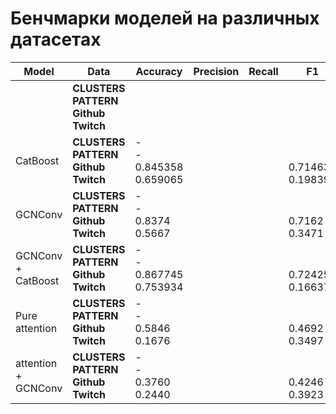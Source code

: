 # Бенчмарки моделей на различных датасетах

| Model | Data                                                          | Accuracy       | Precision      | Recall         | F1  |
| ----- | ------------------------------------------------------------- | -------------- | -------------- | -------------- | --- |
|       | **CLUSTERS** <br> **PATTERN** <br> **Github** <br> **Twitch** | <br> <br> <br> | <br> <br> <br> | <br> <br> <br> |
| CatBoost | **CLUSTERS** <br> **PATTERN** <br> **Github** <br> **Twitch** | -<br> -<br> 0.845358<br> 0.659065| <br> <br> <br> | <br> <br> <br> | <br> <br> 0.714635<br> 0.198391
| GCNConv | **CLUSTERS** <br> **PATTERN** <br> **Github** <br> **Twitch** | -<br> -<br> 0.8374<br> 0.5667| <br> <br> <br> | <br> <br> <br> | <br> <br> 0.7162<br> 0.3471
| GCNConv + CatBoost | **CLUSTERS** <br> **PATTERN** <br> **Github** <br> **Twitch** | -<br> -<br> 0.867745<br> 0.753934| <br> <br> <br> | <br> <br> <br> | <br> <br> 0.724252<br> 0.166374
| Pure attention | **CLUSTERS** <br> **PATTERN** <br> **Github** <br> **Twitch** | -<br> -<br> 0.5846<br> 0.1676| <br> <br> <br> | <br> <br> <br> | <br> <br> 0.4692<br> 0.3497
| attention + GCNConv | **CLUSTERS** <br> **PATTERN** <br> **Github** <br> **Twitch** | -<br> -<br> 0.3760<br> 0.2440| <br> <br> <br> | <br> <br> <br> | <br> <br> 0.4246<br> 0.3923